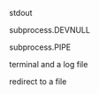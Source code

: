 stdout 





subprocess.DEVNULL

subprocess.PIPE



terminal and a log file





redirect to a file 



